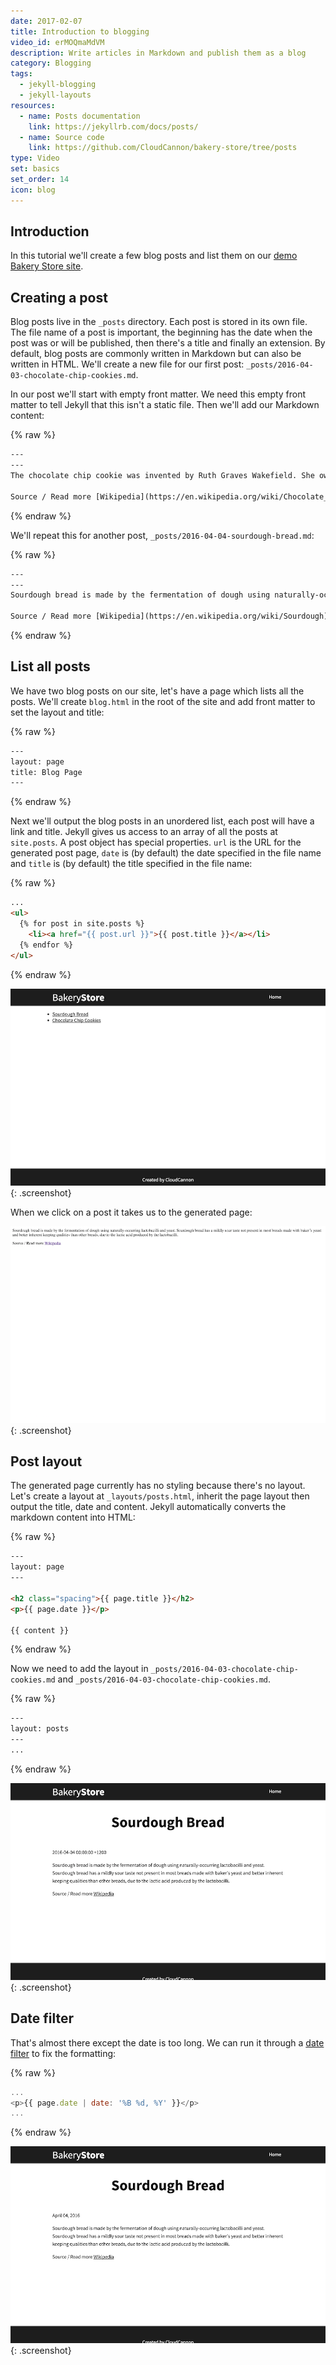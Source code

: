 ```yaml
---
date: 2017-02-07
title: Introduction to blogging
video_id: erMOQmaMdVM
description: Write articles in Markdown and publish them as a blog
category: Blogging
tags:
  - jekyll-blogging
  - jekyll-layouts
resources:
  - name: Posts documentation
    link: https://jekyllrb.com/docs/posts/
  - name: Source code
    link: https://github.com/CloudCannon/bakery-store/tree/posts
type: Video
set: basics
set_order: 14
icon: blog
---
```

## Introduction

In this tutorial we'll create a few blog posts and list them on our [demo Bakery Store site](https://github.com/CloudCannon/bakery-store/tree/posts).

## Creating a post

Blog posts live in the `_posts` directory. Each post is stored in its own file. The file name of a post is important, the beginning has the date when the post was or will be published, then there's a title and finally an extension. By default, blog posts are commonly written in Markdown but can also be written in HTML. We'll create a new file for our first post: `_posts/2016-04-03-chocolate-chip-cookies.md`.

In our post we'll start with empty front matter. We need this empty front matter to tell Jekyll that this isn't a static file. Then we'll add our Markdown content:

{% raw %}
~~~html
---
---
The chocolate chip cookie was invented by Ruth Graves Wakefield. She owned the Toll House Inn, in Whitman, Massachusetts, a very popular restaurant that featured home cooking in the 1930s. Her cookbook, Toll House Tried and True Recipes, was first published in 1936 by M. Barrows &amp; Company, New York. The 1938 edition of the cookbook was the first to include the recipe "Toll House Chocolate Crunch Cookie" which rapidly became a favorite cookie in American homes.

Source / Read more [Wikipedia](https://en.wikipedia.org/wiki/Chocolate_chip_cookie)
~~~
{% endraw %}

We'll repeat this for another post, `_posts/2016-04-04-sourdough-bread.md`:

{% raw %}
~~~html
---
---
Sourdough bread is made by the fermentation of dough using naturally-occurring lactobacilli and yeast. Sourdough bread has a mildly sour taste not present in most breads made with baker's yeast and better inherent keeping qualities than other breads, due to the lactic acid produced by the lactobacilli.

Source / Read more [Wikipedia](https://en.wikipedia.org/wiki/Sourdough)
~~~
{% endraw %}

## List all posts

We have two blog posts on our site, let's have a page which lists all the posts. We'll create `blog.html` in the root of the site and add front matter to set the layout and title:

{% raw %}
~~~html
---
layout: page
title: Blog Page
---
~~~
{% endraw %}

Next we'll output the blog posts in an unordered list, each post will have a link and title. Jekyll gives us access to an array of all the posts at `site.posts`. A post object has special properties. `url` is the URL for the generated post page, `date` is (by default) the date specified in the file name and `title` is (by default) the title specified in the file name:

{% raw %}
~~~html
...
<ul>
  {% for post in site.posts %}
    <li><a href="{{ post.url }}">{{ post.title }}</a></li>
  {% endfor %}
</ul>
~~~
{% endraw %}

![Blog posts](/images/tutorials/blogging/blog-list.png){: .screenshot}

When we click on a post it takes us to the generated page:

![Blog post](/images/tutorials/blogging/post.png){: .screenshot}

## Post layout

The generated page currently has no styling because there's no layout. Let's create a layout at `_layouts/posts.html`, inherit the page layout then output the title, date and content. Jekyll automatically converts the markdown content into HTML:

{% raw %}
~~~html
---
layout: page
---

<h2 class="spacing">{{ page.title }}</h2>
<p>{{ page.date }}</p>

{{ content }}
~~~
{% endraw %}

Now we need to add the layout in `_posts/2016-04-03-chocolate-chip-cookies.md` and `_posts/2016-04-03-chocolate-chip-cookies.md`.

{% raw %}
~~~html
---
layout: posts
---
...
~~~
{% endraw %}

![Formatted blog post](/images/tutorials/blogging/formatted-post.png){: .screenshot}

## Date filter

That's almost there except the date is too long. We can run it through a [date filter](/jekyll/date-formatting/) to fix the formatting:

{% raw %}
~~~javascript
...
<p>{{ page.date | date: '%B %d, %Y' }}</p>
...
~~~
{% endraw %}

![Date](/images/tutorials/blogging/date.png){: .screenshot}
